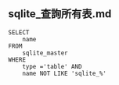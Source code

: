 sqlite_查詢所有表.md
---
	

    SELECT 
        name
    FROM 
        sqlite_master 
    WHERE 
        type ='table' AND 
        name NOT LIKE 'sqlite_%' 
